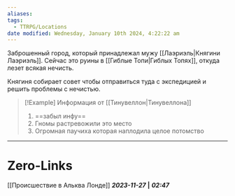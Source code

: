 ```yaml
---
aliases: 
tags:
  - TTRPG/Locations
date modified: Wednesday, January 10th 2024, 4:22:22 am
---
```

Заброшенный город, который принадлежал мужу [[Лаэриэль|Княгини Лаэриэль]]. Сейчас это руины в [[Гиблые Топи|Гиблых Топях]], откуда лезет всякая нечисть. 

Княгиня собирает совет чтобы отправиться туда с экспедицией и решить проблемы с нечистью.

> [!Example] Информация от [[Тинувеллон|Тинувеллона]]
> 1. ==забыл инфу==
> 2. Гномы растревожили это место
> 3. Огромная паучиха которая наплодила целое потомство

___
# Zero-Links
[[Происшествие в Альква Лонде]]
***2023-11-27*** **|** ***02:47***
 